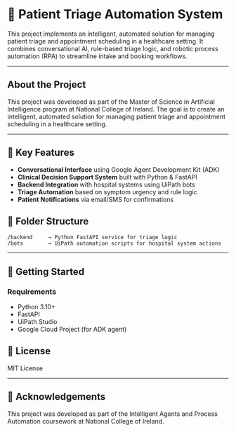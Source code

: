 # 🏥 Patient Triage Automation System

This project implements an intelligent, automated solution for managing patient triage and appointment scheduling in a healthcare setting. It combines conversational AI, rule-based triage logic, and robotic process automation (RPA) to streamline intake and booking workflows.

---

## About the Project
This project was developed as part of the Master of Science in Artificial Intelligence program at National College of Ireland. The goal is to create an intelligent, automated solution for managing patient triage and appointment scheduling in a healthcare setting.

---
## 📌 Key Features

- **Conversational Interface** using Google Agent Development Kit (ADK)
- **Clinical Decision Support System** built with Python & FastAPI
- **Backend Integration** with hospital systems using UiPath bots
- **Triage Automation** based on symptom urgency and rule logic
- **Patient Notifications** via email/SMS for confirmations


## 📁 Folder Structure

```
/backend     → Python FastAPI service for triage logic
/bots        → UiPath automation scripts for hospital system actions
```

---

## 🚀 Getting Started

### Requirements
- Python 3.10+
- FastAPI
- UiPath Studio
- Google Cloud Project (for ADK agent)

## 📄 License
MIT License

---

## 🙌 Acknowledgements
This project was developed as part of the Intelligent Agents and Process Automation coursework at National College of Ireland.
